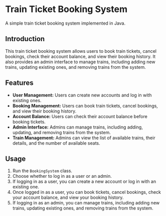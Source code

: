# Train Ticket Booking System

A simple train ticket booking system implemented in Java.

## Introduction

This train ticket booking system allows users to book train tickets, cancel bookings, check their account balance, and view their booking history. It also provides an admin interface to manage trains, including adding new trains, updating existing ones, and removing trains from the system.

## Features

- **User Management:** Users can create new accounts and log in with existing ones.
- **Booking Management:** Users can book train tickets, cancel bookings, and view their booking history.
- **Account Balance:** Users can check their account balance before booking tickets.
- **Admin Interface:** Admins can manage trains, including adding, updating, and removing trains from the system.
- **Train Management:** Admins can view the list of available trains, their details, and the number of available seats.

## Usage

1. Run the `BookingSystem` class.
2. Choose whether to log in as a user or an admin.
3. If logging in as a user, you can create a new account or log in with an existing one.
4. Once logged in as a user, you can book tickets, cancel bookings, check your account balance, and view your booking history.
5. If logging in as an admin, you can manage trains, including adding new trains, updating existing ones, and removing trains from the system.


